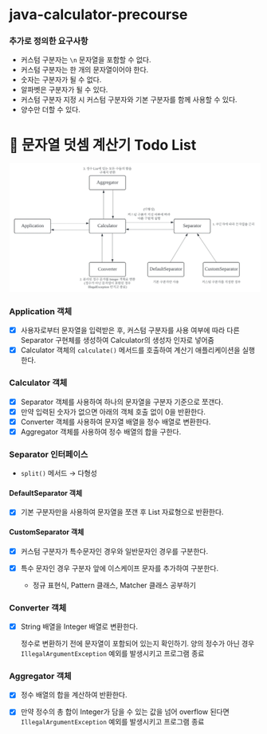 # java-calculator-precourse

### 추가로 정의한 요구사항

- 커스텀 구분자는 `\n` 문자열을 포함할 수 없다.
- 커스텀 구분자는 한 개의 문자열이어야 한다.
- 숫자는 구분자가 될 수 없다.
- 알파벳은 구분자가 될 수 있다.
- 커스텀 구분자 지정 시 커스텀 구분자와 기본 구분자를 함께 사용할 수 있다.
- 양수만 더할 수 있다.

# 🧮 문자열 덧셈 계산기 Todo List

![](./architecture.png)

### Application 객체

- [x] 사용자로부터 문자열을 입력받은 후, 커스텀 구분자를 사용 여부에 따라 다른 Separator 구현체를 생성하여 Calculator의 생성자 인자로 넣어줌
- [x] Calculator 객체의 `calculate()` 메서드를 호출하여 계산기 애플리케이션을 실행한다.

### Calculator 객체

- [x] Separator 객체를 사용하여 하나의 문자열을 구분자 기준으로 쪼갠다.
- [x] 만약 입력된 숫자가 없으면 아래의 객체 호출 없이 0을 반환한다.
- [x] Converter 객체를 사용하여 문자열 배열을 정수 배열로 변환한다.
- [x] Aggregator 객체를 사용하여 정수 배열의 합을 구한다.

### Separator 인터페이스

- `split()` 메서드 → 다형성

#### DefaultSeparator 객체

- [x] 기본 구분자만을 사용하여 문자열을 쪼갠 후 List 자료형으로 반환한다.

#### CustomSeparator 객체

- [x] 커스텀 구분자가 특수문자인 경우와 일반문자인 경우를 구분한다.

- [x] 특수 문자인 경우 구분자 앞에 이스케이프 문자를 추가하여 구분한다.
  - 정규 표현식, Pattern 클래스, Matcher 클래스 공부하기

### Converter 객체

- [x] String 배열을 Integer 배열로 변환한다.

  정수로 변환하기 전에 문자열이 포함되어 있는지 확인하기. 양의 정수가 아닌 경우 `IllegalArgumentException` 예외를 발생시키고 프로그램 종료

### Aggregator 객체

- [x] 정수 배열의 합을 계산하여 반환한다.
- [x] 만약 정수의 총 합이 Integer가 담을 수 있는 값을 넘어 overflow 된다면 `IllegalArgumentException` 예외를 발생시키고 프로그램 종료

